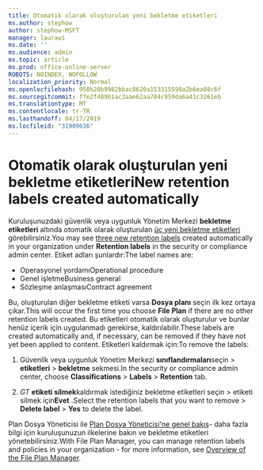 ```yaml
---
title: Otomatik olarak oluşturulan yeni bekletme etiketleri
ms.author: stephow
author: stephow-MSFT
manager: laurawi
ms.date: ''
ms.audience: admin
ms.topic: article
ms.prod: office-online-server
ROBOTS: NOINDEX, NOFOLLOW
localization_priority: Normal
ms.openlocfilehash: 950b20b9982bbac8620a153315598a2b6ea08c6f
ms.sourcegitcommit: ffe2f489b1ac3aae62aa784c959da6a41c3261eb
ms.translationtype: MT
ms.contentlocale: tr-TR
ms.lasthandoff: 04/17/2019
ms.locfileid: "31909636"
---
```

# <a name="new-retention-labels-created-automatically"></a><span data-ttu-id="29220-102">Otomatik olarak oluşturulan yeni bekletme etiketleri</span><span class="sxs-lookup"><span data-stu-id="29220-102">New retention labels created automatically</span></span>

<span data-ttu-id="29220-103">Kuruluşunuzdaki güvenlik veya uygunluk Yönetim Merkezi **bekletme etiketleri** altında otomatik olarak oluşturulan [üç yeni bekletme etiketleri](https://docs.microsoft.com/en-us/office365/securitycompliance/file-plan-manager#default-retention-labels-and-label-policy) görebilirsiniz.</span><span class="sxs-lookup"><span data-stu-id="29220-103">You may see [three new retention labels](https://docs.microsoft.com/en-us/office365/securitycompliance/file-plan-manager#default-retention-labels-and-label-policy) created automatically in your organization under **Retention labels** in the security or compliance admin center.</span></span> <span data-ttu-id="29220-104">Etiket adları şunlardır:</span><span class="sxs-lookup"><span data-stu-id="29220-104">The label names are:</span></span>

- <span data-ttu-id="29220-105">Operasyonel yordamı</span><span class="sxs-lookup"><span data-stu-id="29220-105">Operational procedure</span></span>
- <span data-ttu-id="29220-106">Genel işletme</span><span class="sxs-lookup"><span data-stu-id="29220-106">Business general</span></span>
- <span data-ttu-id="29220-107">Sözleşme anlaşması</span><span class="sxs-lookup"><span data-stu-id="29220-107">Contract agreement</span></span>

<span data-ttu-id="29220-108">Bu, oluşturulan diğer bekletme etiketi varsa **Dosya planı** seçin ilk kez ortaya çıkar.</span><span class="sxs-lookup"><span data-stu-id="29220-108">This will occur the first time you choose **File Plan** if there are no other retention labels created.</span></span> <span data-ttu-id="29220-109">Bu etiketleri otomatik olarak oluşturulur ve bunlar henüz içerik için uygulanmadı gerekirse, kaldırılabilir.</span><span class="sxs-lookup"><span data-stu-id="29220-109">These labels are created automatically and, if necessary, can be removed if they have not yet been applied to content.</span></span> <span data-ttu-id="29220-110">Etiketleri kaldırmak için:</span><span class="sxs-lookup"><span data-stu-id="29220-110">To remove the labels:</span></span>

1. <span data-ttu-id="29220-111">Güvenlik veya uygunluk Yönetim Merkezi **sınıflandırmaları**seçin > **etiketleri** > **bekletme** sekmesi.</span><span class="sxs-lookup"><span data-stu-id="29220-111">In the security or compliance admin center, choose **Classifications** > **Labels** > **Retention** tab.</span></span>

1. <span data-ttu-id="29220-112">_GT_ **etiketi silmek**kaldırmak istediğiniz bekletme etiketleri seçin > etiketi silmek için**Evet** .</span><span class="sxs-lookup"><span data-stu-id="29220-112">Select the retention labels that you want to remove > **Delete label** > **Yes** to delete the label.</span></span>

<span data-ttu-id="29220-113">Plan Dosya Yöneticisi ile [Plan Dosya Yöneticisi'ne genel bakış](https://docs.microsoft.com/en-us/office365/securitycompliance/file-plan-manager)- daha fazla bilgi için kuruluşunuzun ilkelerine bakın ve bekletme etiketleri yönetebilirsiniz.</span><span class="sxs-lookup"><span data-stu-id="29220-113">With File Plan Manager, you can manage retention labels and policies in your organization - for more information, see [Overview of the File Plan Manager](https://docs.microsoft.com/en-us/office365/securitycompliance/file-plan-manager).</span></span>